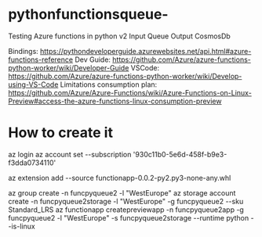 # pythonfunctionsqueue-
Testing Azure functions in python v2 
Input Queue
Output CosmosDb 

Bindings: https://pythondeveloperguide.azurewebsites.net/api.html#azure-functions-reference
Dev Guide: https://github.com/Azure/azure-functions-python-worker/wiki/Developer-Guide
VSCode: https://github.com/Azure/azure-functions-python-worker/wiki/Develop-using-VS-Code
Limitations consumption plan: https://github.com/Azure/Azure-Functions/wiki/Azure-Functions-on-Linux-Preview#access-the-azure-functions-linux-consumption-preview

# How to create it
  az login
  az account set --subscription '930c11b0-5e6d-458f-b9e3-f3dda0734110'

  az extension add --source functionapp-0.0.2-py2.py3-none-any.whl

  az group create -n funcpyqueue2 -l "WestEurope"
  az storage account create -n funcpyqueue2storage -l "WestEurope" -g funcpyqueue2 --sku Standard_LRS
  az functionapp createpreviewapp -n funcpyqueue2app -g funcpyqueue2 -l "WestEurope" -s funcpyqueue2storage --runtime python --is-linux
